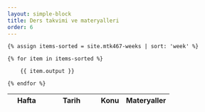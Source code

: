 ```yaml
---
layout: simple-block
title: Ders takvimi ve materyalleri
order: 6
---
```

<table class="table table-sm">
  <thead class="thead-default">
    <tr>
      <th style="min-width:70px;">Hafta</th>
      <th style="min-width:100px;">Tarih</th>
      <th>Konu</th>
      <th>Materyaller</th>
    </tr>
  </thead>
  <tbody>

    {% assign items-sorted = site.mtk467-weeks | sort: 'week' %}
        
    {% for item in items-sorted %}
        
        {{ item.output }}
    
    {% endfor %}

  </tbody>
</table>
